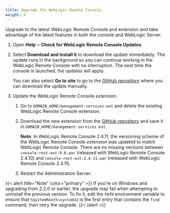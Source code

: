 ```yaml
---
title: Upgrade the WebLogic Remote Console
weight: 4
---
```


Upgrade to the latest WebLogic Remote Console and extension and take advantage of the latest features in both the console and WebLogic Server. 

1. Open **Help** > **Check for WebLogic Remote Console Updates**.
1. Select **Download and install it** to download the update immediately. The update runs in the background so you can continue working in the WebLogic Remote Console with no interruption. The next time the console is launched, the updates will apply. 

    You can also select **Go to site** to go to the [GitHub repository](https://github.com/oracle/weblogic-remote-console/releases) where you can download the update manually.
1. Update the WebLogic Remote Console *extension*.

    1.  Go to <code>*DOMAIN_HOME*/management-services-ext</code> and delete the existing WebLogic Remote Console extension.
    1.  Download the new extension from the [GitHub repository](https://github.com/oracle/weblogic-remote-console/releases) and save it in <code>*DOMAIN_HOME*/management-services-ext</code>.

        **Note**: In WebLogic Remote Console 2.4.11, the versioning scheme of the WebLogic Remote Console *extension* was updated to match WebLogic Remote Console. There are no missing versions between `console-rest-ext-9.0.war` (released with WebLogic Remote Console 2.4.10) and `console-rest-ext-2.4.11.war` (released with WebLogic Remote Console 2.4.11).
    1.  Restart the Administration Server.

{{< alert title="Note" color="primary" >}}
If you're on Windows and upgrading from 2.2.0 or earlier, the upgrade may fail when attempting to uninstall the previous version. To fix it, edit the `PATH` environment variable to ensure that `%SystemRoot%\system32` is the first entry that contains the `find` command, then retry the upgrade.
{{< /alert >}}
